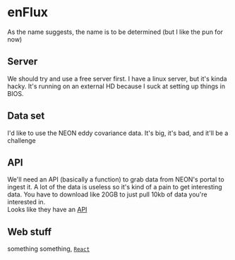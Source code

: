 # enFlux

As the name suggests, the name is to be determined (but I like the pun for now)

## Server
We should try and use a free server first. I have a linux server, but it's kinda hacky. It's running on an external HD because I suck at setting up things in BIOS.

## Data set

I'd like to use the NEON eddy covariance data. It's big, it's bad, and it'll be a challenge

## API

We'll need an API (basically a function) to grab data from NEON's portal to ingest it. A lot of the data is useless so it's kind of a pain to get interesting data. You have to download like 20GB to just pull 10kb of data you're interested in.  
Looks like they have an [API](https://data.neonscience.org/data-api/) 

## Web stuff

something something, [`React`](https://data.neonscience.org/data-api/)

